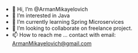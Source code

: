 - 👋 Hi, I’m @ArmanMikayelovich
- 👀 I’m interested in Java
- 🌱 I’m currently learning Spring Microservices
- 💞️ I’m looking to collaborate on freelance project.
- 📫 How to reach me ... contact with email: ArmanMikayelovich@gmail.com

<!---
ArmanMikayelovich/ArmanMikayelovich is a ✨ special ✨ repository because its `README.md` (this file) appears on your GitHub profile.
You can click the Preview link to take a look at your changes.
--->
